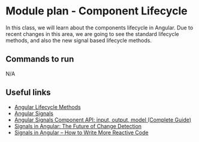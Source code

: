 # Module plan - Component Lifecycle

In this class, we will learn about the components lifecycle in Angular. Due to recent changes in this area, we are going to see the standard lifecycle methods, and also the new signal based lifecycle methods.

## Commands to run

N/A

## Useful links

- [Angular Lifecycle Methods](https://angular.io/guide/lifecycle-hooks)
- [Angular Signals](https://angular.dev/guide/signals)
- [Angular Signals Component API: input, output, model (Complete Guide)](https://blog.angular-university.io/angular-signal-components/)
- [Signals in Angular: The Future of Change Detection](https://www.angulararchitects.io/en/blog/angular-signals/)
- [Signals in Angular – How to Write More Reactive Code](https://www.freecodecamp.org/news/angular-signals/)
